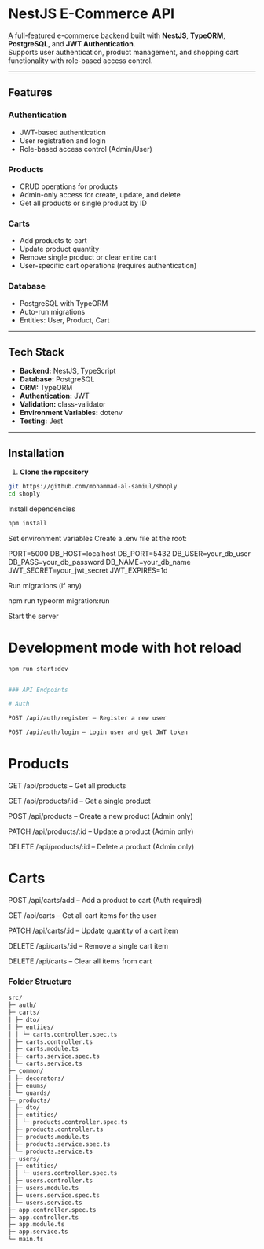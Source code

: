 # NestJS E-Commerce API

A full-featured e-commerce backend built with **NestJS**, **TypeORM**, **PostgreSQL**, and **JWT Authentication**.  
Supports user authentication, product management, and shopping cart functionality with role-based access control.

---

## Features

### Authentication

- JWT-based authentication
- User registration and login
- Role-based access control (Admin/User)

### Products

- CRUD operations for products
- Admin-only access for create, update, and delete
- Get all products or single product by ID

### Carts

- Add products to cart
- Update product quantity
- Remove single product or clear entire cart
- User-specific cart operations (requires authentication)

### Database

- PostgreSQL with TypeORM
- Auto-run migrations
- Entities: User, Product, Cart

---

## Tech Stack

- **Backend:** NestJS, TypeScript
- **Database:** PostgreSQL
- **ORM:** TypeORM
- **Authentication:** JWT
- **Validation:** class-validator
- **Environment Variables:** dotenv
- **Testing:** Jest

---

## Installation

1. **Clone the repository**

```bash
git https://github.com/mohammad-al-samiul/shoply
cd shoply
```

Install dependencies

```bash
npm install
```

Set environment variables
Create a .env file at the root:

PORT=5000
DB_HOST=localhost
DB_PORT=5432
DB_USER=your_db_user
DB_PASS=your_db_password
DB_NAME=your_db_name
JWT_SECRET=your_jwt_secret
JWT_EXPIRES=1d

Run migrations (if any)

npm run typeorm migration:run

Start the server

# Development mode with hot reload

```bash
npm run start:dev


### API Endpoints

# Auth

POST /api/auth/register – Register a new user

POST /api/auth/login – Login user and get JWT token
```

# Products

GET /api/products – Get all products

GET /api/products/:id – Get a single product

POST /api/products – Create a new product (Admin only)

PATCH /api/products/:id – Update a product (Admin only)

DELETE /api/products/:id – Delete a product (Admin only)

# Carts

POST /api/carts/add – Add a product to cart (Auth required)

GET /api/carts – Get all cart items for the user

PATCH /api/carts/:id – Update quantity of a cart item

DELETE /api/carts/:id – Remove a single cart item

DELETE /api/carts – Clear all items from cart

### Folder Structure

```bash
src/
├─ auth/
├─ carts/
│ ├─ dto/
│ ├─ entiies/
│ │ └─ carts.controller.spec.ts
│ ├─ carts.controller.ts
│ ├─ carts.module.ts
│ ├─ carts.service.spec.ts
│ └─ carts.service.ts
├─ common/
│ ├─ decorators/
│ ├─ enums/
│ └─ guards/
├─ products/
│ ├─ dto/
│ ├─ entities/
│ │ └─ products.controller.spec.ts
│ ├─ products.controller.ts
│ ├─ products.module.ts
│ ├─ products.service.spec.ts
│ └─ products.service.ts
├─ users/
│ ├─ entities/
│ │ └─ users.controller.spec.ts
│ ├─ users.controller.ts
│ ├─ users.module.ts
│ ├─ users.service.spec.ts
│ └─ users.service.ts
├─ app.controller.spec.ts
├─ app.controller.ts
├─ app.module.ts
├─ app.service.ts
└─ main.ts

```

```

```
